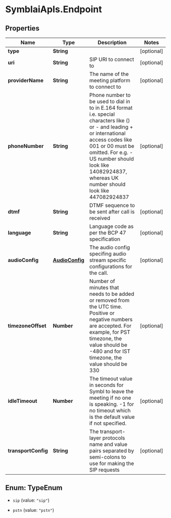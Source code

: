 # SymblaiApIs.Endpoint

## Properties
Name | Type | Description | Notes
------------ | ------------- | ------------- | -------------
**type** | **String** |  | [optional] 
**uri** | **String** | SIP URI to connect to | [optional] 
**providerName** | **String** | The name of the meeting platform to connect to | [optional] 
**phoneNumber** | **String** | Phone number to be used to dial in to in E.164 format i.e. special characters like () or - and leading + or international access codes like 001 or 00 must be omitted. For e.g. - US number should look like 14082924837, whereas UK number should look like 447082924837 | [optional] 
**dtmf** | **String** | DTMF sequence to be sent after call is received | [optional] 
**language** | **String** | Language code as per the BCP 47 specification | [optional] 
**audioConfig** | [**AudioConfig**](AudioConfig.md) | The audio config specifing audio stream specific configurations for the call. | [optional] 
**timezoneOffset** | **Number** | Number of minutes that needs to be added or removed from the UTC time. Positive or negative numbers are accepted. For example, for PST timezone, the value should be -480 and for IST timezone, the value should be 330 | [optional] 
**idleTimeout** | **Number** | The timeout value in seconds for Symbl to leave the meeting if no one is speaking. -1 for no timeout which is the default value if not specified. | [optional] 
**transportConfig** | **String** | The transport-layer protocols name and value pairs separated by semi-colons to use for making the SIP requests | [optional] 


<a name="TypeEnum"></a>
## Enum: TypeEnum


* `sip` (value: `"sip"`)

* `pstn` (value: `"pstn"`)




